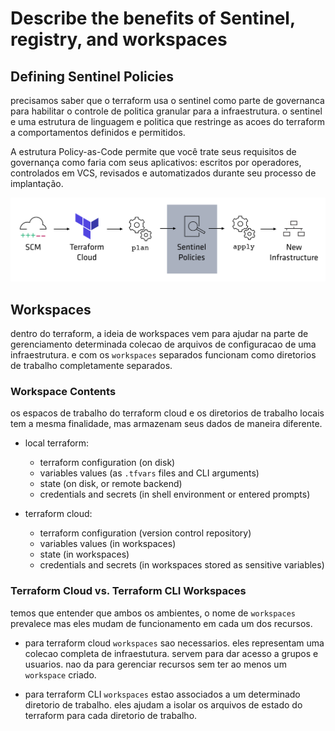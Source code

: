 # Describe the benefits of Sentinel, registry, and workspaces

## Defining Sentinel Policies
precisamos saber que o terraform usa o sentinel como parte de governanca para habilitar o controle de politica granular para a infraestrutura. o sentinel e uma estrutura de linguagem e politica que restringe as acoes do terraform a comportamentos definidos e permitidos.

A estrutura Policy-as-Code permite que você trate seus requisitos de governança como faria com seus aplicativos: escritos por operadores, controlados em VCS, revisados e automatizados durante seu processo de implantação.

![terra1](https://github.com/Terraform-Tutorials/learn-terraform-associate-exam/blob/main/terraform-objectives/images/terra11.png) 

## Workspaces
dentro do terraform, a ideia de workspaces vem para ajudar na parte de gerenciamento determinada colecao de arquivos de configuracao de uma infraestrutura. e com os `workspaces` separados funcionam como diretorios de trabalho completamente separados.

### Workspace Contents
os espacos de trabalho do terraform cloud e os diretorios de trabalho locais tem a mesma finalidade, mas armazenam seus dados de maneira diferente.

- local terraform:
  - terraform configuration (on disk)
  - variables values (as `.tfvars` files and CLI arguments)
  - state (on disk, or remote backend)
  - credentials and secrets (in shell environment or entered prompts)

- terraform cloud:
  - terraform configuration (version control repository)
  - variables values (in workspaces)
  - state (in workspaces)
  - credentials and secrets (in workspaces stored as sensitive variables)

### Terraform Cloud vs. Terraform CLI Workspaces
temos que entender que ambos os ambientes, o nome de `workspaces` prevalece mas eles mudam de funcionamento em cada um dos recursos.

- para terraform cloud `workspaces` sao necessarios. eles representam uma colecao completa de infraestutura. servem para dar acesso a grupos e usuarios. nao da para gerenciar recursos sem ter ao menos um `workspace` criado.

- para terraform CLI `workspaces` estao associados a um determinado diretorio de trabalho. eles ajudam a isolar os arquivos de estado do terraform para cada diretorio de trabalho.



